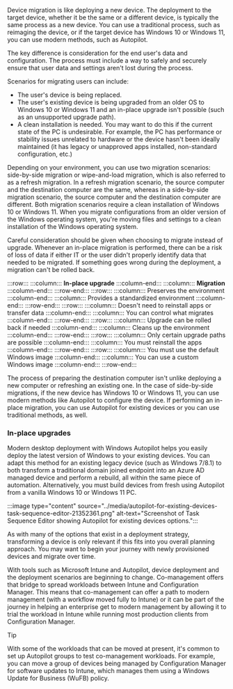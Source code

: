 Device migration is like deploying a new device. The deployment to the target device, whether it be the same or a different device, is typically the same process as a new device. You can use a traditional process, such as reimaging the device, or if the target device has Windows 10 or Windows 11, you can use modern methods, such as Autopilot.

The key difference is consideration for the end user's data and configuration. The process must include a way to safely and securely ensure that user data and settings aren't lost during the process.

Scenarios for migrating users can include:

 -  The user's device is being replaced.
 -  The user's existing device is being upgraded from an older OS to Windows 10 or Windows 11 and an in-place upgrade isn't possible (such as an unsupported upgrade path).
 -  A clean installation is needed. You may want to do this if the current state of the PC is undesirable. For example, the PC has performance or stability issues unrelated to hardware or the device hasn't been ideally maintained (it has legacy or unapproved apps installed, non-standard configuration, etc.)

Depending on your environment, you can use two migration scenarios: side-by-side migration or wipe-and-load migration, which is also referred to as a refresh migration. In a refresh migration scenario, the source computer and the destination computer are the same, whereas in a side-by-side migration scenario, the source computer and the destination computer are different. Both migration scenarios require a clean installation of Windows 10 or Windows 11. When you migrate configurations from an older version of the Windows operating system, you're moving files and settings to a clean installation of the Windows operating system.

Careful consideration should be given when choosing to migrate instead of upgrade. Whenever an in-place migration is performed, there can be a risk of loss of data if either IT or the user didn't properly identify data that needed to be migrated. If something goes wrong during the deployment, a migration can't be rolled back.

:::row:::
  :::column:::
    **In-place upgrade**
  :::column-end:::
  :::column:::
    **Migration**
  :::column-end:::
:::row-end:::
:::row:::
  :::column:::
    Preserves the environment
  :::column-end:::
  :::column:::
    Provides a standardized environment
  :::column-end:::
:::row-end:::
:::row:::
  :::column:::
    Doesn't need to reinstall apps or transfer data
  :::column-end:::
  :::column:::
    You can control what migrates
  :::column-end:::
:::row-end:::
:::row:::
  :::column:::
    Upgrade can be rolled back if needed
  :::column-end:::
  :::column:::
    Cleans up the environment
  :::column-end:::
:::row-end:::
:::row:::
  :::column:::
    Only certain upgrade paths are possible
  :::column-end:::
  :::column:::
    You must reinstall the apps
  :::column-end:::
:::row-end:::
:::row:::
  :::column:::
    You must use the default Windows image
  :::column-end:::
  :::column:::
    You can use a custom Windows image
  :::column-end:::
:::row-end:::


The process of preparing the destination computer isn't unlike deploying a new computer or refreshing an existing one. In the case of side-by-side migrations, if the new device has Windows 10 or Windows 11, you can use modern methods like Autopilot to configure the device. If performing an in-place migration, you can use Autopilot for existing devices or you can use traditional methods, as well.

### In-place upgrades

Modern desktop deployment with Windows Autopilot helps you easily deploy the latest version of Windows to your existing devices. You can adapt this method for an existing legacy device (such as Windows 7/8.1) to both transform a traditional domain joined endpoint into an Azure AD managed device and perform a rebuild, all within the same piece of automation. Alternatively, you must build devices from fresh using Autopilot from a vanilla Windows 10 or Windows 11 PC.

:::image type="content" source="../media/autopilot-for-existing-devices-task-sequence-editor-21352361.png" alt-text="Screenshot of Task Sequence Editor showing Autopilot for existing devices options.":::


As with many of the options that exist in a deployment strategy, transforming a device is only relevant if this fits into you overall planning approach. You may want to begin your journey with newly provisioned devices and migrate over time.

With tools such as Microsoft Intune and Autopilot, device deployment and the deployment scenarios are beginning to change. Co-management offers that bridge to spread workloads between Intune and Configuration Manager. This means that co-management can offer a path to modern management (with a workflow moved fully to Intune) or it can be part of the journey in helping an enterprise get to modern management by allowing it to trial the workload in Intune while running most production clients from Configuration Manager.

> [!TIP]
> With some of the workloads that can be moved at present, it's common to set up Autopilot groups to test co-management workloads. For example, you can move a group of devices being managed by Configuration Manager for software updates to Intune, which manages them using a Windows Update for Business (WuFB) policy.

### 
